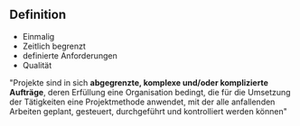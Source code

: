 ## Definition
- Einmalig
- Zeitlich begrenzt
- definierte Anforderungen
- Qualität

"Projekte sind in sich **abgegrenzte, komplexe und/oder komplizierte Aufträge**, deren Erfüllung eine Organisation bedingt, die für die Umsetzung der Tätigkeiten eine Projektmethode anwendet, mit der alle anfallenden Arbeiten geplant, gesteuert, durchgeführt und kontrolliert werden können"
